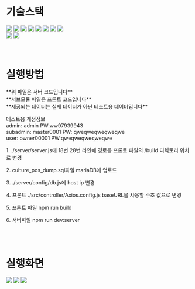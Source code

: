<div align=left><h1>기술스택</h1></div>

<div align=left>
  <img src="https://img.shields.io/badge/html5-E34F26?style=for-the-badge&logo=html5&logoColor=white"> 
  <img src="https://img.shields.io/badge/css-1572B6?style=for-the-badge&logo=css3&logoColor=white"> 
  <img src="https://img.shields.io/badge/javascript-F7DF1E?style=for-the-badge&logo=javascript&logoColor=black"> 
  <img src="https://img.shields.io/badge/react-61DAFB?style=for-the-badge&logo=react&logoColor=black">
  <img src="https://img.shields.io/badge/node.js-339933?style=for-the-badge&logo=Node.js&logoColor=white">
  <img src="https://img.shields.io/badge/mysql-4479A1?style=for-the-badge&logo=mysql&logoColor=white"> 
  <img src="https://img.shields.io/badge/mariaDB-003545?style=for-the-badge&logo=mariaDB&logoColor=white"> 
  <img src="https://img.shields.io/badge/express-000000?style=for-the-badge&logo=express&logoColor=white">
  <br>
  <img src="https://img.shields.io/badge/reactbootstrap-41E0FD?style=for-the-badge&logo=reactbootstrap&logoColor=white">
  <img src="https://img.shields.io/badge/reactrouter-CA4245?style=for-the-badge&logo=reactrouter&logoColor=white">
</div>
<br>
<br>

<div><h1>실행방법</h1></div>
<div>
  <p> **위 파일은 서버 코드입니다**<br> **서브모듈 파일은 프론트 코드입니다**<br>**제공되는 데이터는 실제 데이터가 아닌 테스트용 데이터입니다**</p>
  <p> 테스트용 계정정보 <br>admin: admin PW:ww97939943<br>subadmin: master0001 PW: qweqweqweqweqwe<br>user: owner00001 PW:qweqweqweqweqwe</p>
    
  <p>1. ./server/server.js에 18번 28번 라인에 경로를 프론트 파일의 /build 디렉토리 위치로 변경</p>
  <p>2. culture_pos_dump.sql파일 mariaDB에 업로드</p>
  <p>3. ./server/config/db.js에 host ip 변경</p>
  <p>4. 프론트 ./src/controller/Axios.config.js baseURL을 사용할 수조 값으로 변경</p>
  <p>5. 프론트 파일 npm run build</p>
  <p>6. 서버파일 npm run dev:server </p>
  <p></p>
</div>
<br>
<br>

<div><h1>실행화면</h1></div>
<img src="https://github.com/user-attachments/assets/ce4d3345-fabf-4968-b034-e8ef0d2b7c52"/>
<img src="https://github.com/user-attachments/assets/90ba68b8-c3cd-4ad2-8e9a-6dd35480eab7"/>
<img src="https://github.com/user-attachments/assets/1e1f0ba4-b51f-42e2-bd31-391e7c984d38"/>
